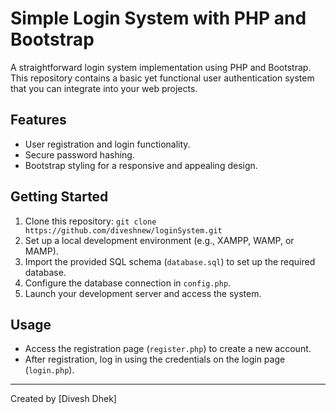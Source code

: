 # Simple Login System with PHP and Bootstrap

A straightforward login system implementation using PHP and Bootstrap. This repository contains a basic yet functional user authentication system that you can integrate into your web projects.

## Features

- User registration and login functionality.
- Secure password hashing.
- Bootstrap styling for a responsive and appealing design.

## Getting Started

1. Clone this repository: `git clone https://github.com/diveshnew/loginSystem.git`
2. Set up a local development environment (e.g., XAMPP, WAMP, or MAMP).
3. Import the provided SQL schema (`database.sql`) to set up the required database.
4. Configure the database connection in `config.php`.
5. Launch your development server and access the system.

## Usage

- Access the registration page (`register.php`) to create a new account.
- After registration, log in using the credentials on the login page (`login.php`).

---

Created by [Divesh Dhek]
